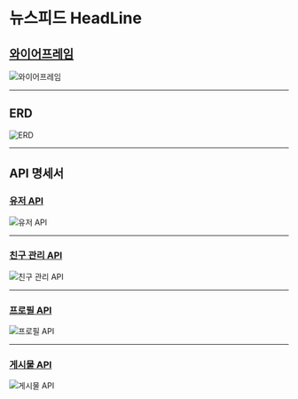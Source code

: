 뉴스피드 HeadLine
==============================================
## [와이어프레임](https://www.figma.com/design/Ag4YgsFQynbdNaenYYYcta/Untitled?node-id=0-1&t=DWR8nmeauQFKe7dT-1)
![와이어프레임](https://github.com/user-attachments/assets/c3aa924b-2b2b-4576-8926-8d6ca274f9d2)
- - -
## ERD
![ERD](https://github.com/user-attachments/assets/0bc98ce0-c665-4686-80c4-d367c9651af4)
- - -
## API 명세서
### [유저 API](https://documenter.getpostman.com/view/37572363/2sAXjQ2ATy)
![유저 API](https://github.com/user-attachments/assets/f3519034-f771-4621-b191-b186d5b8afc8)
- - -
### [친구 관리 API](https://documenter.getpostman.com/view/37572363/2sAXjQ2AYF)
![친구 관리 API](https://github.com/user-attachments/assets/31447eba-e7bc-49ca-8068-763e3a20807a)
- - -
### [프로필 API](https://documenter.getpostman.com/view/37615804/2sAXjQ2Vwp)
![프로필 API](https://github.com/user-attachments/assets/3036a363-41ff-44d8-b288-a79634b19fc0)
- - -
### [게시물 API](https://documenter.getpostman.com/view/37566103/2sAXjQ2ATx)
![게시물 API](https://github.com/user-attachments/assets/0be08dd4-41c7-4f6b-ac78-6cec66cf8b0f)
